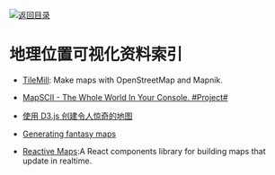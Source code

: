 [![返回目录](https://parg.co/UGo)](https://parg.co/b4z)

# 地理位置可视化资料索引

* [TileMill](https://github.com/tilemill-project/tilemill): Make maps with OpenStreetMap and Mapnik.

* [MapSCII - The Whole World In Your Console. #Project#](https://github.com/rastapasta/mapscii)

* [使用 D3.js 创建令人惊奇的地图 ](http://colobu.com/2016/08/02/using-D3-js-to-make-amazing-web-maps/)

* [Generating fantasy maps](http://mewo2.com/notes/terrain/)

* [Reactive Maps](https://github.com/appbaseio/reactivemaps):A React components library for building maps that update in realtime.
